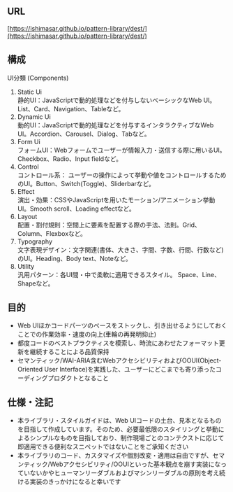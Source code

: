 ## URL
[https://ishimasar.github.io/pattern-library/dest/](https://ishimasar.github.io/pattern-library/dest/)

## 構成

UI分類 (Components)
 1. Static Ui  
   静的UI：JavaScriptで動的処理などを付与しないベーシックなWeb UI。List、Card、Navigation、Tableなど。
 2. Dynamic Ui  
   動的UI：JavaScriptで動的処理などを付与するインタラクティブなWeb UI。Accordion、Carousel、Dialog、Tabなど。
 3. Form Ui  
   フォームUI：Webフォームでユーザーが情報入力・送信する際に用いるUI。Checkbox、Radio、Input fieldなど。
 4. Control  
   コントロール系： ユーザーの操作によって挙動や値をコントロールするためのUI。Button、Switch(Toggle)、Sliderbarなど。
 5. Effect  
   演出・効果：CSSやJavaScriptを用いたモーション/アニメーション挙動UI。Smooth scroll、Loading effectなど。
 6. Layout  
   配置・割付規則：空間上に要素を配置する際の手法、法則。Grid、Column、Flexboxなど。
 7. Typography  
   文字表現デザイン：文字関連(書体、大きさ、字間、字数、行間、行数など)のUI。Heading、Body text、Noteなど。
 8. Utility  
   汎用パターン：各UI間・中で柔軟に適用できるスタイル。 Space、Line、Shapeなど。

## 目的

- Web UIほかコードパーツのベースをストックし、引き出せるようにしておくことでの作業効率・速度の向上(車輪の再発明抑止)
- 都度コードのベストプラクティスを模索し、時流にあわせたフォーマット更新を継続することによる品質保持
- セマンティック/WAI-ARIA含むWebアクセシビリティおよびOOUI(Object-Oriented User Interface)を実践した、ユーザーにどこまでも寄り添ったコーディングプロダクトとなること

## 仕様・注記

- 本ライブラリ・スタイルガイドは、Web UIコードの土台、見本となるものを目指して作成しています。そのため、必要最低限のスタイリングと挙動によるシンプルなものを目指しており、制作現場ごとのコンテクストに応じて即適用できる便利なスニペットではないことをご承知ください
- 本ライブラリのコード、カスタマイズや個別改変・適用は自由ですが、セマンティック/Webアクセシビリティ/OOUIといった基本観点を崩す実装になっていないかやヒューマンリーダブルおよびマシンリーダブルの原則を考え続ける実装のきっかけになると幸いです
